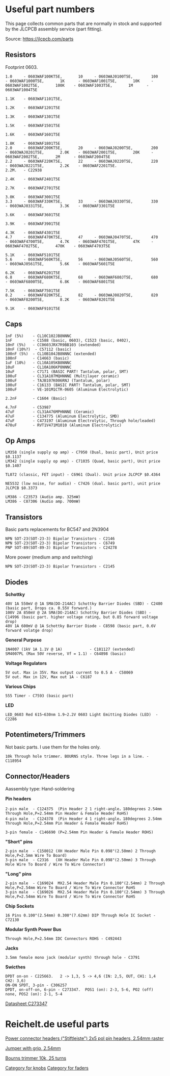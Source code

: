# Useful part numbers

This page collects common parts that are normally in stock and supported by the JLCPCB assembly service (part fitting).

Source: https://jlcpcb.com/parts


## Resistors

Footprint 0603.

    1.0     - 0603WAF100KT5E,       10     - 0603WAJ0100T5E,        100     - 0603WAF1000T5E,       1K      - 0603WAF1001T5E,       10K     - 0603WAF1002T5E,       100K    - 0603WAF1003T5E,       1M      - 0603WAF1004T5E
                                                                                                    1.1K    - 0603WAF1101T5E,       
                                                                                                    1.2K    - 0603WAF1201T5E
                                                                                                    1.3K    - 0603WAF1301T5E
                                                                                                    1.5K    - 0603WAF1501T5E
                                                                                                    1.6K    - 0603WAF1601T5E
                                                                                                    1.8K    - 0603WAF1801T5E
    2.0     - 0603WAF200KT5E,       20     - 0603WAJ0200T5E,        200     - 0603WAJ0201T5E,       2.0K    - 0603WAF2001T5E,       20K     - 0603WAF2002T5E,       2M      - 0603WAF2004T5E
    2.2     - 0603WAF220KT5E,       22     - 0603WAJ0220T5E,        220     - 0603WAJ0221T5E,       2.2K    - 0603WAF2201T5E.                                        2.2M.   - C22938
                                                                                                    2.4K    - 0603WAF2401T5E
                                                                                                    2.7K    - 0603WAF2701T5E
                                                                                                    3.0K    - 0603WAF3001T5E
    3.3     - 0603WAF330KT5E,       33     - 0603WAJ0330T5E,        330     - 0603WAJ0331T5E,       3.3K    - 0603WAF3301T5E
                                                                                                    3.6K    - 0603WAF3601T5E
                                                                                                    3.9K    - 0603WAF3901T5E
                                                                                                    4.3K    - 0603WAF4301T5E
    4.7     - 0603WAF470KT5E,       47     - 0603WAJ0470T5E,        470     - 0603WAF4700T5E,       4.7K    - 0603WAF4701T5E,       47K     - 0603WAF4702T5E,       470K    - 0603WAF4703T5E
                                                                                                    5.1K    - 0603WAF5101T5E
    5.6     - 0603WAF560KT5E,       56     - 0603WAJ0560T5E,        560     - 0603WAJ0561T5E,       5.6K    - 0603WAF5601T5E
                                                                                                    6.2K    - 0603WAF6201T5E
    6.8     - 0603WAF680KT5E,       68     - 0603WAF680JT5E,        680     - 0603WAF6800T5E,       6.8K    - 0603WAF6801T5E
                                                                                                    7.5K    - 0603WAF7501T5E
    8.2     - 0603WAF820KT5E,       82     - 0603WAJ0820T5E,        820     - 0603WAF8200T5E,       8.2K    - 0603WAF8201T5E
                                                                                                    9.1K    - 0603WAF9101T5E


## Caps

    1nF (5%)    - CL10C102JB8NNNC
    1nF         - C1588 (basic, 0603), C1523 (basic, 0402), 
    10nF (5%)   - CC0603JRX7R9BB103 (extended)
    10nF (10%?)  - C57112 (basic)
    100nF (5%)  - CL10B104JB8NNNC (extended)
    100nF       - C14663 (basic)
    1uF (10%)   - CL10A105KB8NNNC
    10uF        - CL10A106KP8NNNC
    10uF        - C7171 (BASIC PART! Tantalum, polar, SMT)
    100uF       - CL31A107MQHNNNE (Multilayer ceramic)
    100uF       - TAJB107K006RNJ (Tantalum, polar)
    100uF       - C16133 (BASIC PART! Tantalum, polar, SMT)
    100uF       - VE-101M1CTR-0605 (Aluminum Electrolytic)
    
    2.2nF       - C1604 (Basic)
    
    4.7nF       - C53987
    47uF        - CL31A476MPHNNNE (Ceramic)
    47uF        - C134775 (Aluminum Electrolytic, SMD)
    47uF        - C473197 (Aluminum Electrolytic, Through hole/leaded)
    470uF       - RVT1V471M1010 (Aluminum Electrolytic)
    
    
## Op Amps


    LM358 (single supply op amp) - C7950 (Dual, basic part), Unit price $0.1137
    LM342 (single supply op amp) - C71035 (Quad, basic part), Unit price $0.1407
    
    TL072 (classic, FET input) - C6961 (Dual). Unit price JLCPCP $0.4364
    
    NE5532 (low noise, for audio) - C7426 (dual. basic part), unit price JLCPCB $0.3373
    
    LM386 - C23573 (Audio amp. 325mW)
    LM386 - C87306 (Audio amp. 700mW)
    

## Transistors

Basic parts replacements for BC547 and 2N3904

    NPN SOT-23(SOT-23-3) Bipolar Transistors - C2146
    NPN SOT-23(SOT-23-3) Bipolar Transistors - C6749
    PNP SOT-89(SOT-89-3) Bipolar Transistors - C24278
    
More power (medium amp and switching)

    NPN SOT-23(SOT-23-3) Bipolar Transistors - C2145
    

## Diodes

__Schottky__
    
    40V 1A 550mV @ 1A SMA(DO-214AC) Schottky Barrier Diodes (SBD) - C2480 (basic part, Drops ca. 0.55V forward.)
    100V 2A 850mV @ 2A SMA(DO-214AC) Schottky Barrier Diodes (SBD) - C14996 (basic part. higher voltage rating, but 0.85 forward voltage drop)
    40V 1A 600mV @ 1A Schottky Barrier Diode - C8598 (basic part, 0.6V forward volatge drop)
    
    
__General Purpose__

    1N4007 (1kV 1A 1.1V @ 1A)            - C181127 (extended)
    SM4007PL (Max 50V reverse, Vf = 1.1) - C64898 (basic)

__Voltage Regulators__

    5V out. Max in 35V. Max output current to 0.5 A - C58069
    5V out. Max in 12V, Max out 1A - C6187

__Various Chips__

    555 Timer - C7593 (basic part)


__LED__

    LED_0603 Red 615~630nm 1.9~2.2V 0603 Light Emitting Diodes (LED)  - C2286 
    
## Potentimeters/Trimmers

Not basic parts. I use them for the holes only.

    10k Through hole trimmer. BOURNS style. Three legs in a line. - C118954

## Connector/Headers

Aassembly type: Hand-soldering 


__Pin headers__

    2-pin male  - C124375  (Pin Header 2 1 right-angle，180degrees 2.54mm Through Hole,P=2.54mm Pin Header & Female Header RoHS)
    4-pin male  - C124378  (Pin Header 4 1 right-angle，180degrees 2.54mm Through Hole,P=2.54mm Pin Header & Female Header RoHS)
    
    3-pin female - C146690 (P=2.54mm Pin Header & Female Header ROHS)
    

__"Short" pins__

    2-pin male  - C158012 (XH Header Male Pin 0.098"(2.50mm) 2 Through Hole,P=2.5mm Wire To Board)
    3-pin male  - C2316   (XH Header Male Pin 0.098"(2.50mm) 3 Through Hole Wire To Board / Wire To Wire Connector)
    
__"Long" pins__

    2-pin male  - C169024  MX2.54 Header Male Pin 0.100"(2.54mm) 2 Through Hole,P=2.54mm Wire To Board / Wire To Wire Connector RoHS
    3-pin male  - C169026  MX2.54 Header Male Pin 0.100"(2.54mm) 3 Through Hole,P=2.54mm Wire To Board / Wire To Wire Connector RoHS

__Chip Sockets__

    16 Pins 0.100"(2.54mm) 0.300"(7.62mm) DIP Through Hole IC Socket - C72130

__Modular Synth Power Bus__

    Through Hole,P=2.54mm IDC Connectors ROHS - C492443 

__Jacks__

    3.5mm female mono jack (modular synth) through hole - C3791
    
__Swicthes__

    DPDT on-on - C225663.   2 -> 1,3, 5 -> 4,6 (IN: 2,5, OUT, CH1: 1,4 CH2: 3,6)
    ON-ON SPDT, 3-pin - C306257
    DPDT, on-off-on, 6-pin - C273347.  POS1 (on): 2-3, 5-6, PO2 (off) none, POS2 (on): 2-1, 5-4
    
   [Datasheet C273347](https://datasheet.lcsc.com/lcsc/1912111437_E-Switch-100AWDP1T2B4M2QE_C273347.pdf)
    
  
# Reichelt.de useful parts

[Power connector headers ("Stiftleiste") 2x5 pol pin headers, 2.54mm raster](https://www.reichelt.de/stiftleisten-c7434.html?ACTION=2&GROUPID=7434&SEARCH=%2A&START=0&OFFSET=16&SHOW=1&r=1&SID=95aaa7c9db2b0b9241c12199dac194e64d82a4c035b84dc390d82)

[Jumper with grip, 2.54mm](https://www.reichelt.de/kurzschlussbruecke-schw-m-grifflasche-jumper-2-54gl-sw-p9019.html?&trstct=pol_10&nbc=1)

[Bourns trimmer 10k, 25 turns](https://www.reichelt.de/praezisionspotentiometer-25-gaenge-stehend-10-kohm-64w-10k-p2699.html?&trstct=pol_4&nbc=1)

[Category for knobs](https://www.reichelt.de/zubehoer-fuer-potentiometer-c3139.html?&nbc=1)
[Category for faders](https://www.reichelt.de/schiebepotis-c3713.html?&nbc=1)






